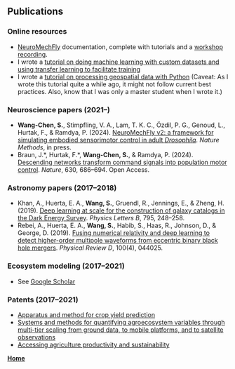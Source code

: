 ## Publications

### Online resources
- [NeuroMechFly](https://neuromechfly.org/) documentation, complete with tutorials and a [workshop recording](https://neuromechfly.org/workshop).
- I wrote a [tutorial on doing machine learning with custom datasets and using transfer learning to facilitate training](https://github.com/NeLy-EPFL/knowledge-base/blob/main/code_tutorials/torch-dataset-demo/torch_demo.ipynb)
- I wrote a [tutorial on processing geospatial data with Python](https://github.com/yzh5239/geospatial-quickstart/blob/master/notebooks/1hr-cookbook.ipynb) (Caveat: As I wrote this tutorial quite a while ago, it might not follow current best practices. Also, know that I was only a master student when I wrote it.)

### Neuroscience papers (2021–)
- **Wang-Chen, S.**, Stimpfling, V. A., Lam, T. K. C., Özdil, P. G., Genoud, L., Hurtak, F., & Ramdya, P. (2024). [NeuroMechFly v2: a framework for simulating embodied sensorimotor control in adult _Drosophila_](https://www.biorxiv.org/content/10.1101/2023.09.18.556649). _Nature Methods_, in press.
- Braun, J.\*, Hurtak, F.\*, **Wang-Chen, S.**, & Ramdya, P. (2024). [Descending networks transform command signals into population motor control](https://doi.org/10.1038/s41586-024-07523-9). _Nature_, 630, 686–694. Open Access.

### Astronomy papers (2017–2018)
- Khan, A., Huerta, E. A., **Wang, S.**, Gruendl, R., Jennings, E., & Zheng, H. (2019). [Deep learning at scale for the construction of galaxy catalogs in the Dark Energy Survey](https://doi.org/10.1016/j.physletb.2019.06.009). _Physics Letters B_, 795, 248–258.
- Rebei, A., Huerta, E. A., **Wang, S.**, Habib, S., Haas, R., Johnson, D., & George, D. (2019). [Fusing numerical relativity and deep learning to detect higher-order multipole waveforms from eccentric binary black hole mergers](https://doi.org/10.1103/PhysRevD.100.044025). _Physical Review D_, 100(4), 044025.

### Ecosystem modeling (2017–2021)
- See [Google Scholar](https://scholar.google.ch/citations?hl=en&user=bZwA_skAAAAJ)

### Patents (2017–2021)
- [Apparatus and method for crop yield prediction](https://patents.google.com/patent/US20220067614A1/en)
- [Systems and methods for quantifying agroecosystem variables through multi-tier scaling from ground data, to mobile platforms, and to satellite observations](https://patents.google.com/patent/WO2022011236A3/en)
- [Accessing agriculture productivity and sustainability](https://patents.google.com/patent/US20220061236A1/en)

**[Home](/index.html)**
